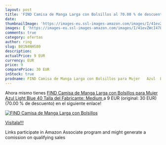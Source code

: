 ```yaml
---
layout: post
title: 'FIND Camisa de Manga Larga con Bolsillos al 70.00 % de descuento'
date: 
thumbnailImage: 'https://images-eu.ssl-images-amazon.com/images/I/41evZWcI47L._SL200_.jpg'
images: [ 'https://images-eu.ssl-images-amazon.com/images/I/41evZWcI47L._SL200_.jpg' ]
comments: true
category: ofertas
author: ring
slug: B01N4NHS80
description:
actualPrice: 9 EUR
currency: EUR
price: 9
comparePrice: 30 EUR
inStock: true
prodname: FIND Camisa de Manga Larga con Bolsillos para Mujer   Azul  Light Blue   40  Talla del Fabricante: Medium 
---
```


Ahora mismo tienes [FIND Camisa de Manga Larga con Bolsillos para Mujer   Azul  Light Blue   40  Talla del Fabricante: Medium ](https://www.amazon.es/dp/B01N4NHS80/?tag=tolees-21) a 9 EUR (original: 30 EUR) (70.00 %  de descuento) en el siguiente enlace!

[![FIND Camisa de Manga Larga con Bolsillos](https://images-eu.ssl-images-amazon.com/images/I/41evZWcI47L._SL200_.jpg)](https://www.amazon.es/dp/B01N4NHS80/?tag=tolees-21)

[Visítala!!!](https://www.amazon.es/dp/B01N4NHS80/?tag=tolees-21)

Links participate in Amazon Associate program and might generate a comission on qualifying sales
